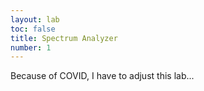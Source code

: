 ```yaml
---
layout: lab
toc: false
title: Spectrum Analyzer
number: 1
---
```


Because of COVID, I have to adjust this lab...
